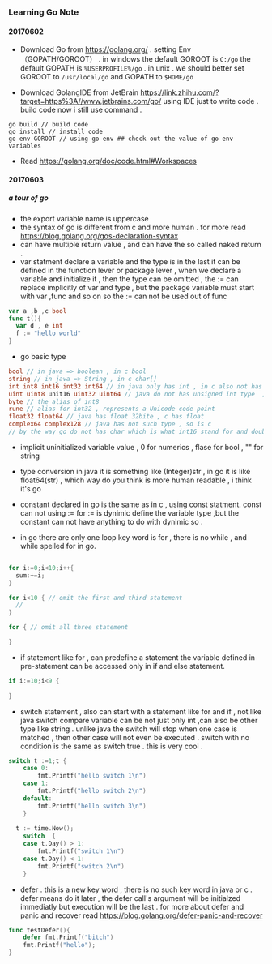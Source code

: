 ### Learning Go Note 

#### 20170602 

* Download Go from https://golang.org/ . setting Env （GOPATH/GOROOT） . in windows the default GOROOT is `C:/go` the default GOPATH is `%USERPROFILE%/go` . in unix . we should better set GOROOT to `/usr/local/go` and GOPATH to `$HOME/go`

* Download GolangIDE from JetBrain https://link.zhihu.com/?target=https%3A//www.jetbrains.com/go/ using IDE just to write code . build code now i still use command . 
```
go build // build code 
go install // install code 
go env GOROOT // using go env ## check out the value of go env variables  
```

* Read https://golang.org/doc/code.html#Workspaces 

#### 20170603

##### a tour of go

* the export variable name is uppercase 
* the syntax of go is different from c and more human . for more read https://blog.golang.org/gos-declaration-syntax
* can have multiple return value , and can have the so called naked return .
* var statment declare a variable and the type is in the last it can be defined in the function lever or package lever , when we declare a variable and initialize it , then the type can be omitted , the := can replace implicitly of var and type , but the package variable must start with var ,func and so on so the := can not be used out of func  
```go
var a ,b ,c bool
func t(){
  var d , e int
  f := "hello world"
}
```
* go basic type 
```go
bool // in java => boolean , in c bool 
string // in java => String , in c char[]
int int8 int16 int32 int64 // in java only has int , in c also not has others
uint uint8 unit16 uint32 uint64 // java do not has unsigned int type  , c only has uint .
byte // the alias of int8
rune // alias for int32 , represents a Unicode code point
float32 float64 // java has float 32bite , c has float 
complex64 complex128 // java has not such type , so is c 
// by the way go do not has char which is what int16 stand for and double is represent by float64
```
* implicit uninitialized variable value , 0 for numerics , flase for bool , "" for string 

* type conversion in java it is something like (Integer)str , in go it is like float64(str) , which way do you think is more human readable , i think it's go 

* constant declared in go is the same as in c , using const statment. const can not using := for := is dynimic define the variable type ,but the constant can not have anything to do with dynimic so .

* in go there are only one loop key word is for , there is no while , and while spelled for in go.
```go

for i:=0;i<10;i++{
  sum:+=i;
}

for i<10 { // omit the first and third statement
  // 
}

for { // omit all three statement

}
```
* if statement like for , can predefine a statement  the variable defined in pre-statement can be accessed only in if and else statement.
```go
if i:=10;i<9 {
  
}
```
* switch statement , also can start with a statement like for and if , not like java switch compare variable can be not just only int ,can also be other type like string . unlike java the switch will stop when one case is matched , then other case will not even be executed . switch with no condition is the same as switch true . this is very cool . 
```go
switch t :=1;t {
	case 0:
		fmt.Printf("hello switch 1\n")
	case 1:
		fmt.Printf("hello switch 2\n")
	default:
		fmt.Printf("hello switch 3\n")
	}
  
  t := time.Now();
	switch  {
	case t.Day() > 1:
		fmt.Printf("switch 1\n")
	case t.Day() < 1:
		fmt.Printf("switch 2\n")
	}
```
* defer . this is a new key word , there is no such key word in java or c . defer means do it later , the defer call's argument will be initialzed immediatly but execution will be the last . for more about defer and panic and recover read https://blog.golang.org/defer-panic-and-recover
```go
func testDefer(){
    defer fmt.Printf("bitch")
    fmt.Printf("hello");
}
```
